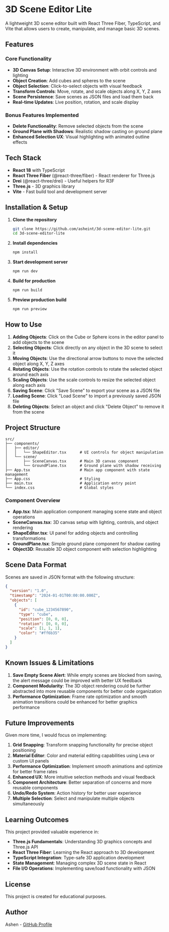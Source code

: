 # 3D Scene Editor Lite

A lightweight 3D scene editor built with React Three Fiber, TypeScript, and Vite that allows users to create, manipulate, and manage basic 3D scenes.

## Features

### Core Functionality

- **3D Canvas Setup**: Interactive 3D environment with orbit controls and lighting
- **Object Creation**: Add cubes and spheres to the scene
- **Object Selection**: Click-to-select objects with visual feedback
- **Transform Controls**: Move, rotate, and scale objects along X, Y, Z axes
- **Scene Persistence**: Save scenes as JSON files and load them back
- **Real-time Updates**: Live position, rotation, and scale display

### Bonus Features Implemented

- **Delete Functionality**: Remove selected objects from the scene
- **Ground Plane with Shadows**: Realistic shadow casting on ground plane
- **Enhanced Selection UX**: Visual highlighting with animated outline effects

## Tech Stack

- **React 18** with TypeScript
- **React Three Fiber** (@react-three/fiber) - React renderer for Three.js
- **Drei** (@react-three/drei) - Useful helpers for R3F
- **Three.js** - 3D graphics library
- **Vite** - Fast build tool and development server

## Installation & Setup

1. **Clone the repository**

   ```bash
   git clone https://github.com/asheint/3d-scene-editor-lite.git
   cd 3d-scene-editor-lite
   ```

2. **Install dependencies**

   ```bash
   npm install
   ```

3. **Start development server**

   ```bash
   npm run dev
   ```

4. **Build for production**

   ```bash
   npm run build
   ```

5. **Preview production build**
   ```bash
   npm run preview
   ```

## How to Use

1. **Adding Objects**: Click on the Cube or Sphere icons in the editor panel to add objects to the scene
2. **Selecting Objects**: Click directly on any object in the 3D scene to select it
3. **Moving Objects**: Use the directional arrow buttons to move the selected object along X, Y, Z axes
4. **Rotating Objects**: Use the rotation controls to rotate the selected object around each axis
5. **Scaling Objects**: Use the scale controls to resize the selected object along each axis
6. **Saving Scene**: Click "Save Scene" to export your scene as a JSON file
7. **Loading Scene**: Click "Load Scene" to import a previously saved JSON file
8. **Deleting Objects**: Select an object and click "Delete Object" to remove it from the scene

## Project Structure

```
src/
├── components/
│   ├── editor/
│   │   └── ShapeEditor.tsx      # UI controls for object manipulation
│   └── scene/
│       ├── SceneCanvas.tsx      # Main 3D canvas component
│       └── GroundPlane.tsx      # Ground plane with shadow receiving
├── App.tsx                      # Main app component with state management
├── App.css                      # Styling
├── main.tsx                     # Application entry point
└── index.css                    # Global styles
```

### Component Overview

- **App.tsx**: Main application component managing scene state and object operations
- **SceneCanvas.tsx**: 3D canvas setup with lighting, controls, and object rendering
- **ShapeEditor.tsx**: UI panel for adding objects and controlling transformations
- **GroundPlane.tsx**: Simple ground plane component for shadow casting
- **Object3D**: Reusable 3D object component with selection highlighting

## Scene Data Format

Scenes are saved in JSON format with the following structure:

```json
{
  "version": "1.0",
  "timestamp": "2024-01-01T00:00:00.000Z",
  "objects": [
    {
      "id": "cube_1234567890",
      "type": "cube",
      "position": [0, 0, 0],
      "rotation": [0, 0, 0],
      "scale": [1, 1, 1],
      "color": "#ff6b35"
    }
  ]
}
```

## Known Issues & Limitations

1. **Save Empty Scene Alert**: While empty scenes are blocked from saving, the alert message could be improved with better UX feedback
2. **Component Modularity**: The 3D object rendering could be further abstracted into more reusable components for better code organization
3. **Performance Optimization**: Frame rate optimization and smooth animation transitions could be enhanced for better graphics performance

## Future Improvements

Given more time, I would focus on implementing:

1. **Grid Snapping**: Transform snapping functionality for precise object positioning
2. **Material Editor**: Color and material editing capabilities using Leva or custom UI panels
3. **Performance Optimization**: Implement smooth animations and optimize for better frame rates
4. **Enhanced UX**: More intuitive selection methods and visual feedback
5. **Component Architecture**: Better separation of concerns and more reusable components
6. **Undo/Redo System**: Action history for better user experience
7. **Multiple Selection**: Select and manipulate multiple objects simultaneously

## Learning Outcomes

This project provided valuable experience in:

- **Three.js Fundamentals**: Understanding 3D graphics concepts and Three.js API
- **React Three Fiber**: Learning the React approach to 3D development
- **TypeScript Integration**: Type-safe 3D application development
- **State Management**: Managing complex 3D scene state in React
- **File I/O Operations**: Implementing save/load functionality with JSON

## License

This project is created for educational purposes.

## Author

Ashen - [GitHub Profile](https://github.com/asheint)
